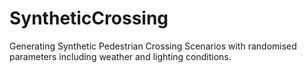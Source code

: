 # SyntheticCrossing
Generating Synthetic Pedestrian Crossing Scenarios with randomised parameters including weather and lighting conditions.    
